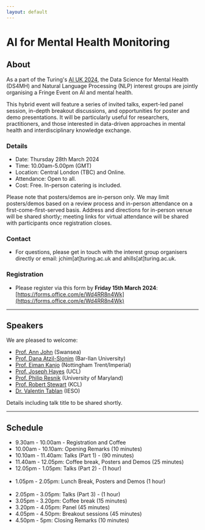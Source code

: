 ```yaml
---
layout: default
---
```


# AI for Mental Health Monitoring
## About
As a part of the Turing's [AI UK 2024](https://ai-uk.turing.ac.uk/), the Data Science for Mental Health (DS4MH) and Natural Language Processing (NLP) interest groups are jointly organising a Fringe Event on AI and mental health. 

This hybrid event will feature a series of invited talks, expert-led panel session, in-depth breakout discussions, and opportunities for poster and demo presentations. It will be particularly useful for researchers, practitioners, and those interested in data-driven approaches in mental health and interdisciplinary knowledge exchange.

### Details 
* Date: Thursday 28th March 2024
* Time: 10.00am-5.00pm (GMT)
* Location: Central London (TBC) and Online.
* Attendance: Open to all. 
* Cost: Free. In-person catering is included.

Please note that posters/demos are in-person only. We may limit posters/demos based on a review process and in-person attendance on a first-come-first-served basis. Address and directions for in-person venue will be shared shortly; meeting links for virtual attendance will be shared with participants once registration closes.

### Contact
* For questions, please get in touch with the interest group organisers directly or email: jchim[at]turing.ac.uk and ahills[at]turing.ac.uk.

### Registration
* Please register via this form by **Friday 15th March 2024**: [https://forms.office.com/e/Wd4RR8n4Wk](https://forms.office.com/e/Wd4RR8n4Wk)

--- 
## Speakers
We are pleased to welcome:
* [Prof. Ann John](https://www.swansea.ac.uk/staff/a.john/) (Swansea)
* [Prof. Dana Atzil-Slonim](https://www.prlab.co.il/en/) (Bar-Ilan University)
* [Prof. Eiman Kanjo](https://www.ntu.ac.uk/staff-profiles/science-technology/eiman-kanjo) (Nottingham Trent/Imperial)
* [Prof. Joseph Hayes](https://profiles.ucl.ac.uk/29452) (UCL)
* [Prof. Philip Resnik](https://www.cs.umd.edu/people/resnik) (University of Maryland)
* [Prof. Robert Stewart](https://www.kcl.ac.uk/people/professor-robert-stewart) (KCL)
* [Dr. Valentin Tablan](https://www.iesogroup.com/team/dr-valentin-tablan) (IESO)

Details including talk title to be shared shortly.

---
## Schedule

* 9.30am - 10.00am - Registration and Coffee
* 10.00am - 10.10am: Opening Remarks (10 minutes)
* 10.10am - 11.40am: Talks (Part 1) - (90 minutes)
* 11.40am - 12.05pm: Coffee break, Posters and Demos (25 minutes)
* 12.05pm - 1.05pm: Talks (Part 2) - (1 hour) <br/><br/>
* 1.05pm - 2.05pm: Lunch Break, Posters and Demos (1 hour) <br/><br/>
* 2.05pm - 3.05pm: Talks (Part 3) - (1 hour)
* 3.05pm - 3.20pm: Coffee break (15 minutes)
* 3.20pm - 4.05pm: Panel (45 minutes)
* 4.05pm - 4.50pm: Breakout sessions (45 minutes)
* 4.50pm - 5pm: Closing Remarks (10 minutes)

